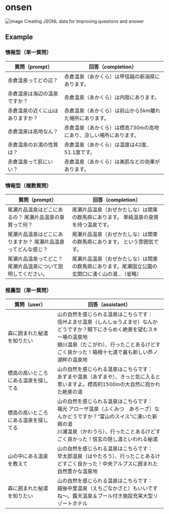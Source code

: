 # onsen

![image](https://github.com/user-attachments/assets/e0b3dd66-d023-4e46-b347-3db323b8900b)
Creating JSONL data for Improving questions and answer


## Example

### 情報型（単一質問）

| 質問（prompt） | 回答（completion） |
|----------------|--------------------|
| 赤倉温泉ってどの辺？ | 赤倉温泉（あかくら）は甲信越の新潟県にあります。 |
| 赤倉温泉は海辺の温泉ですか？ | 赤倉温泉（あかくら）は内陸にあります。 |
| 赤倉温泉の近くに山はありますか？ | 赤倉温泉（あかくら）は前山から5km離れた場所にあります。 |
| 赤倉温泉は高地なん？ | 赤倉温泉（あかくら）は標高730mの高地にあり、涼しい場所にあります。 |
| 赤倉温泉のお湯の性質は？ | 赤倉温泉（あかくら）は温度は42度、51.1度です。 |
| 赤倉温泉って肌にいい？ | 赤倉温泉（あかくら）は美肌などの効果があります。 |

### 情報型（複数質問）

| 質問（prompt） | 回答（completion） |
|----------------|--------------------|
| 尾瀬片品温泉はどこにあるの？ 尾瀬片品温泉の泉質って何？ | 尾瀬片品温泉（おぜかたしな）は関東の群馬県にあります。 単純温泉の泉質を持つ温泉です。 |
| 尾瀬片品温泉はどこにありますか？ 尾瀬片品温泉ってどんな感じ？ | 尾瀬片品温泉（おぜかたしな）は関東の群馬県にあります。 という雰囲気です。 |
| 尾瀬片品温泉ってどこ？ 尾瀬片品温泉について説明してください。 | 尾瀬片品温泉（おぜかたしな）は関東の群馬県にあります。尾瀬国立公園の玄関口に湧く山の湯...（省略） |

### 推薦型（単一質問）

| 質問（user） | 回答（assistant） |
|--------------|------------------|
| 森に囲まれた秘湯を知りたい | 山の自然を感じられる温泉はこちらです：<br>信州よませ温泉（しんしゅうよませ）なんかどうですか？眼下にきらめく絶景を望むスキー場の温泉地<br>蛸川温泉（たこがわ）、行ったことあるけどすごく良かった！箱根十七湯で最も新しい芦ノ湖畔の温泉地 |
| 標高の高いところにある温泉を探してる | 山の自然を感じられる温泉はこちらです：<br>あずまや温泉（あずまや）、きっと気に入ると思いますよ。標高約1500mの大自然に抱かれた絶景の湯 |
| 標高の高いところにある温泉を探してる | 山の自然を感じられる温泉はこちらです：<br>福光 アローザ温泉（ふくみつ　あろーざ）なんかどうですか？“富山のスイス”に湧いた新興の湯<br>川浦温泉（かわうら）、行ったことあるけどすごく良かった！信玄の隠し湯といわれる秘湯 |
| 山の中にある温泉を教えて | 山の自然を感じられる温泉はこちらです：<br>早太郎温泉（はやたろう）、行ったことあるけどすごく良かった！中央アルプスに囲まれた自然豊かな温泉地 |
| 森に囲まれた秘湯を知りたい | 山の自然を感じられる温泉はこちらです：<br>越後中里温泉（えちごなかざと）もいいですね〜。露天温泉＆プール付き施設充実大型リゾートホテル |



